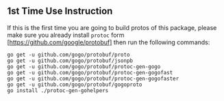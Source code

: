 ## 1st Time Use Instruction
If this is the first time you are going to build protos of this package, please make sure
you already install `protoc` form [https://github.com/google/protobuf] then run the following
commands:
```
go get -u github.com/gogo/protobuf/proto
go get -u github.com/gogo/protobuf/jsonpb
go get -u github.com/gogo/protobuf/protoc-gen-gogo
go get -u github.com/gogo/protobuf/protoc-gen-gogofast
go get -u github.com/gogo/protobuf/protoc-gen-gogofaster
go get -u github.com/gogo/protobuf/gogoproto
go install ./protoc-gen-gohelpers
```


